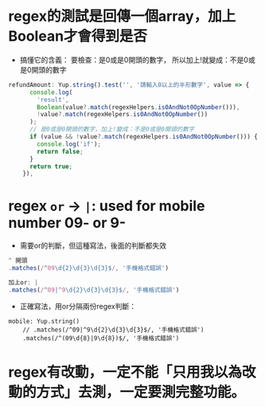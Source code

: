 # regex的測試是回傳一個array，加上Boolean才會得到是否

- 搞懂它的含義：
要檢查：是0或是0開頭的數字，
所以加上!就變成：不是0或是0開頭的數字

```jsx
refundAmount: Yup.string().test('', '請輸入0以上的半形數字', value => {
      console.log(
        'result',
        Boolean(value?.match(regexHelpers.is0AndNot0OpNumber())),
        !value?.match(regexHelpers.is0AndNot0OpNumber())
      );
      // 是0或是0開頭的數字，加上!變成：不是0或是0開頭的數字
      if (value && !value?.match(regexHelpers.is0AndNot0OpNumber())) {
        console.log('if');
        return false;
      }
      return true;
    }),
```


# regex `or` -> `|`: used for mobile number 09- or 9-
- 需要or的判斷，但這種寫法，後面的判斷都失效
```jsx
^ 開頭
.matches(/^09\d{2}\d{3}\d{3}$/, '手機格式錯誤')

加上or: |
.matches(/^09|^9\d{2}\d{3}\d{3}$/, '手機格式錯誤')
```

- 正確寫法，用or分隔兩份regex判斷：
```
mobile: Yup.string()
    // .matches(/^09|^9\d{2}\d{3}\d{3}$/, '手機格式錯誤')
    .matches(/^(09\d{8}|9\d{8})$/, '手機格式錯誤')
```

# regex有改動，一定不能「只用我以為改動的方式」去測，一定要測完整功能。

